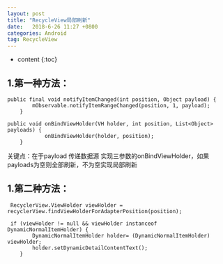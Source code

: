 ```yaml
---
layout: post
title: "RecycleView局部刷新"
date:   2018-6-26 11:27 +0800
categories: Android
tag: RecycleView
---
```


* content
{:toc}

1.第一种方法：
--------------

    public final void notifyItemChanged(int position, Object payload) {
            mObservable.notifyItemRangeChanged(position, 1, payload);
        }

	public void onBindViewHolder(VH holder, int position, List<Object> payloads) {
	            onBindViewHolder(holder, position);
	    }

 关键点：在于payload 传递数据源  实现三参数的onBindViewHolder，如果payloads为空则全部刷新，不为空实现局部刷新


1.第二种方法：
--------------

     RecyclerView.ViewHolder viewHolder = recyclerView.findViewHolderForAdapterPosition(position);

     if (viewHolder != null && viewHolder instanceof DynamicNormalItemHolder) {
            DynamicNormalItemHolder holder= (DynamicNormalItemHolder) viewHolder;
            holder.setDynamicDetailContentText();
        }